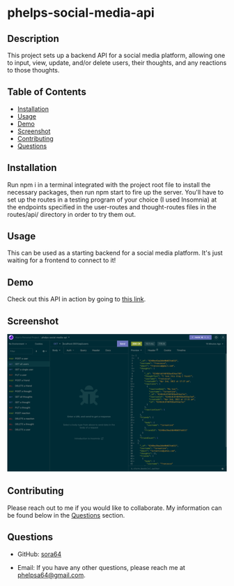 # phelps-social-media-api

## Description

This project sets up a backend API for a social media platform, allowing one to input, view, update, and/or delete users, their thoughts, and any reactions to those thoughts.

## Table of Contents

- [Installation](#installation)
- [Usage](#usage)
- [Demo](#demo)
- [Screenshot](#screenshot)
- [Contributing](#contributing)
- [Questions](#questions)

## Installation

Run npm i in a terminal integrated with the project root file to install the necessary packages, then run npm start to fire up the server. You'll have to set up the routes in a testing program of your choice (I used Insomnia) at the endpoints specified in the user-routes and thought-routes files in the routes/api/ directory in order to try them out.

## Usage

This can be used as a starting backend for a social media platform. It's just waiting for a frontend to connect to it!

## Demo

Check out this API in action by going to [this link](https://drive.google.com/file/d/1rnE9P5jrvC2ktlyjA4TWMPQT-KfTWE3W/view).

## Screenshot

![Screenshot of the application in action](./socialMediaApiScreenshot.png)

## Contributing

Please reach out to me if you would like to collaborate. My information can be found below in the [Questions](#questions) section.

## Questions

- GitHub: [sora64](https://github.com/sora64/)

- Email: If you have any other questions, please reach me at [phelpsa64@gmail.com](mailto:phelpsa64@gmail.com).
